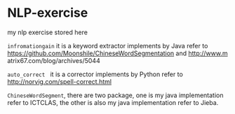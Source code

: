 # NLP-exercise
my nlp exercise stored here

`infromationgain`   it is a keyword extractor implements by Java refer to https://github.com/Moonshile/ChineseWordSegmentation and http://www.m atrix67.com/blog/archives/5044

`auto_correct`   it is a corrector implements by Python refer to http://norvig.com/spell-correct.html

`ChineseWordSegment`, there are two package, one is my java implementation refer to ICTCLAS, the other is also my java implementation refer to Jieba.
